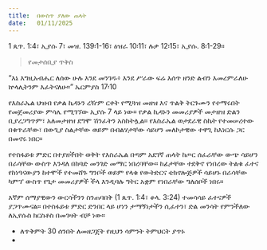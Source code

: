 ```yaml
---
title:  በውስጥ ያለው ጠላት
date:   01/11/2025
---
```


1 ጴጥ. 1:4፣ ኢያሱ 7፣ መዝ. 139፡1-16፣ ዕዝራ 10፡11፣ ሉቃ 12፡15፣ ኢያሱ. 8፡1-29።

> <p>የመታሰቢያ ጥቅስ<p>

“እኔ እግዚአብሔር ለሰው ሁሉ እንደ መንገዱ፥ እንደ ሥራው ፍሬ እሰጥ ዘንድ ልብን እመረምራለሁ ኵላሊትንም እፈትናለሁ።” ኤርምያስ 17፡10

የእስራኤል ህዝብ የቃል ኪዳኑን ረዥም ርቀት የሚጓዝ መዘዝ እና ጥልቅ ትርጉሙን የተማሩበት የመጀመሪያው ምሳሌ የሚገኘው ኢያሱ 7 ላይ ነው። የቃል ኪዳኑን መመሪያዎች መታዘዝ ድልን ቢያረጋግጥም፣ አለመታዘዝ ደግሞ ሽንፈትን አስከትሏል። የእስራኤል ወታደራዊ ስኬት የተመሠረተው በቁጥራቸው፣ በውጊያ ስልታቸው ወይም በብልሃታቸው ሳይሆን መለኮታዊው ተዋጊ ከእነርሱ ጋር በመኖሩ ነበር።

የተስፋይቱ ምድር በተያዘችበት ወቅት የእስራኤል በጣም አደገኛ ጠላት ከጦር ሰፈራቸው ውጭ ሳይሆን በራሳቸው ውስጥ እንዳለ በከባድ መንገድ መማር ነበረባቸው። ከፊታቸው ተደቅኖ የነበረው ትልቁ ፈተና የከነዓናውያን ከተሞች የተመሸጉ ግንቦች ወይም የላቁ የውትድርና ቴክኖሎጅዎች ሳይሆኑ በራሳቸው ካምፕ ውስጥ የጌታ መመሪያዎች ችላ እንዲባሉ ግትር አቋም የነበራቸው ግለሰቦች ነበሩ።

እኛም ሰማያዊውን ውርሳችንን ስንጠባበቅ (1 ጴጥ. 1:4፣ ቆላ. 3:24) ተመሳሳይ ፈተናዎች ያጋጥሙናል። በተስፋይቱ ምድር ድንበር ላይ ሆነን ታማኝነታችን ሲፈተን፣ ድል መንሳት የምንችለው ለኢየሱስ ክርስቶስ በመገዛት ብቻ ነው። 
* ለጥቅምት 30 ሰንበት ለመዘጋጀት የዚህን ሳምንት ትምህርት ያጥኑ
*
